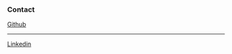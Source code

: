 ### Contact

[Github](https://github.com/sionara)

---

[Linkedin](https://www.linkedin.com/in/sion-lee-lnkdin/)
